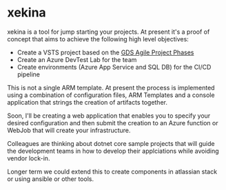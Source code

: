 # xekina
xekina is a tool for jump starting your projects.
At present it's a proof of concept that aims to achieve the following high level objectives:
* Create a VSTS project based on the [GDS Agile Project Phases](https://www.gov.uk/service-manual/agile-delivery)
* Create an Azure DevTest Lab for the team
* Create environments (Azure App Service and SQL DB) for the CI/CD pipeline

This is not a single ARM template.  At present the process is implemented using a combination of configuration files, ARM Templates and a console application that strings the creation of artifacts together. 

Soon, I'll be creating a web application that enables you to specify  your desired configuration and then submit the creation to an Azure function or WebJob that will create your infrastructure.

Colleagues are thinking about dotnet core sample projects that will guide the development teams in how to develop their applciations while avoiding vendor lock-in.  

Longer term we could extend this to create components in atlassian stack or using ansible or other tools.
